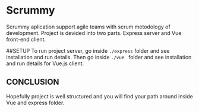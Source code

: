 # Scrummy

Scrummy aplication support agile teams with scrum metodology of development.
Project is devided into two parts. Express server and Vue front-end client.

##SETUP
To run project server, go inside ```./express``` folder and see installation and run details. Then go inside ``./vue ``
folder and see installation and run details for Vue.js client.

## CONCLUSION

Hopefully project is well structured and you will find your path around inside Vue and express folder.
